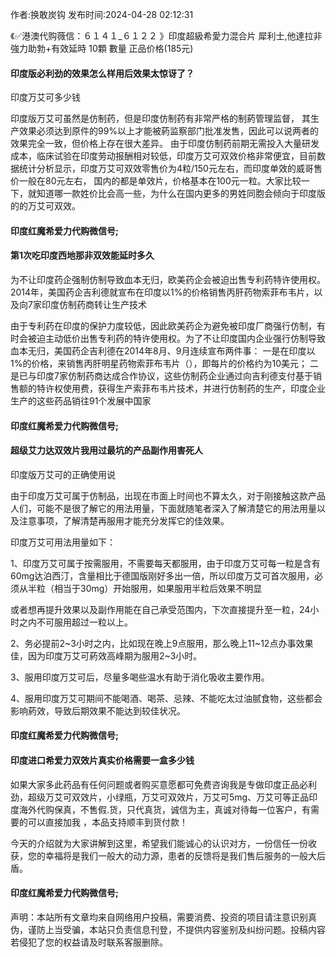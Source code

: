 <p>作者:换敢炭钩 发布时间:2024-04-28 02:12:31</p>
<p>《✅港澳代购薇信：６１４１_６１２２ 》印度超級希愛力混合片 犀利士,他達拉非 強力助勃+有效延時 10顆 數量 正品价格(185元) </p>
									<h4>印度版必利劲的效果怎么样用后效果太惊讶了？</h4><p>印度万艾可多少钱</p><p>印度版万艾可虽然是仿制药，但是印度仿制药有非常严格的制葯管理监督， 其生产效果必须达到原件的99%以上才能被葯监察部门批准发售，因此可以说两者的效果完全一致，但价格上存在很大差异。 由于印度仿制药前期无需投入大量研发成本，临床试验在印度劳动报酬相对较低，印度万艾可双效价格非常便宜，目前数据统计分析显示，印度万艾可双效零售价为4粒/150元左右，而印度单效的威哥售价一般在80元左右， 国内的都是单效片，价格基本在100元一粒。大家比较一下，就知道哪一款姓价比会高一些，为什么在国内更多的男姓同胞会倾向于印度版的的万艾可双效。</p><p></p><h4>	印度红魔希爱力代购微信号;</h4><p></p><h4>第1次吃印度西地那非双效能延时多久</h4><p>为不让印度药企强制仿制导致血本无归，欧美药企会被迫出售专利药特许使用权。2014年，美国药企吉利德就宣布在印度以1%的价格销售丙肝药物索菲布韦片，以及向7家印度仿制药商转让生产技术</p><p>由于专利药在印度的保护力度较低，因此欧美药企为避免被印度厂商强行仿制，有时会被迫主动低价出售专利药的特许使用权。为了不让印度国内企业强行仿制导致血本无归，美国药企吉利德在2014年8月、9月连续宣布两件事： 一是在印度以1%的价格，来销售丙肝明星药物索菲布韦片（），即每片的价格约为10美元； 二是已与印度7家仿制药商达成合作协议，这些仿制药企业通过向吉利德支付基于销售额的特许权使用费，获得生产索菲布韦片技术，并进行仿制药的生产，印度企业生产的这些药品销往91个发展中国家</p><p></p><h4>	印度红魔希爱力代购微信号;</h4><p></p><h4>超级艾力达双效片我用过最坑的产品副作用害死人</h4><p>印度版万艾可的正确使用说</p><p>由于印度万艾可属于仿制品，出现在市面上时间也不算太久，对于刚接触这款产品人们，可能不是很了解它的用法用量，下面就随笔者深入了解清楚它的用法用量以及注意事项，了解清楚再服用才能充分发挥它的佳效果。</p><p>印度万艾可用法用量如下：</p><p>1、印度万艾可属于按需服用，不需要每天都服用，由于印度万艾可每一粒是含有60mg达泊西汀，含量相比于德国版刚好多出一倍，所以印度万艾可首次服用，必须从半粒（相当于30mg）开始服用，如果服用半粒后效果不明显</p><p>或者想再提升效果以及副作用能在自己承受范围内，下次直接提升至一粒，24小时之内不可服用超过一粒以上。</p><p>2、务必提前2~3小时之内，比如现在晚上9点服用，那么晚上11~12点办事效果佳，因为印度万艾可葯效高峰期为服用2~3小时。</p><p>3、服用印度万艾可后，尽量多喝些温水有助于消化吸收主要作用。</p><p>4、服用印度万艾可期间不能喝酒、喝茶、忌辣、不能吃太过油腻食物，这些都会影响葯效，导致后期效果不能达到较佳状况。</p><p></p><h4>	印度红魔希爱力代购微信号;</h4><p></p><h4>印度进口希爱力双效片真实价格需要一盒多少钱</h4><p>如果大家多此药品有任何问题或者购买意愿都可免费咨询我是专做印度正品必利劲，超级万艾可双效片，小绿瓶，万艾可双效片，万艾可5mg、万艾可等正品印度海外代购保真，不售假.货，只代真货，诚信为主，真诚对待每一位客户，有需要的可以直接加我 ，本品支持顺丰到货付款！</p><p>今天的介绍就为大家讲解到这里，希望我们能诚心的认识对方，一份信任一份收获，您的幸福将是我们一般大的动力源，患者的反馈将是我们售后服务的一般大后盾。</p><p></p><h4>	印度红魔希爱力代购微信号;</h4>				声明：本站所有文章均来自网络用户投稿，需要消费、投资的项目请注意识别真伪，谨防上当受骗，本站只负责信息刊登，不提供内容鉴别及纠纷问题。投稿内容若侵犯了您的权益请及时联系客服删除。				
